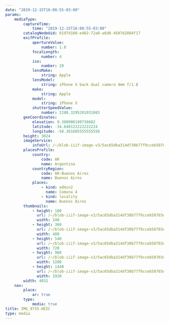 ```yaml
---
date: "2019-12-15T16:08:55-03:00"
params:
    mediaType:
        captureTime:
            time: "2019-12-15T16:08:55-03:00"
        catalogNodeUid: 0197d108-e402-72a8-a6d8-4507d2804f17
        exifProfile:
            apertureValue:
                number: 1.8
            focalLength:
                number: 4
            iso:
                number: 20
            lensMake:
                string: Apple
            lensModel:
                string: iPhone X back dual camera 4mm f/1.8
            make:
                string: Apple
            model:
                string: iPhone X
            shutterSpeedValue:
                number: 2288.3295201031083
        geoCoordinates:
            elevation: 9.300000190736682
            latitude: -34.640122222222224
            longitude: -58.361605555555556
        height: 3024
        imageService:
            infoUrl: /~/blob-iiif-image-v3/5ac65dba314df30b77f9cceb50703ee542560d05a9a1bbde844edf546d25f7de/info.json
        placesProfile:
            country:
                code: AR
                name: Argentina
            countryRegion:
                code: AR-Buenos Aires
                name: Buenos Aires
            places:
                - kind: admin2
                  name: Comuna 4
                - kind: locality
                  name: Buenos Aires
        thumbnails:
            - height: 180
              url: /~/blob-iiif-image-v3/5ac65dba314df30b77f9cceb50703ee542560d05a9a1bbde844edf546d25f7de/full/240%2C180/0/default.jpg
              width: 240
            - height: 360
              url: /~/blob-iiif-image-v3/5ac65dba314df30b77f9cceb50703ee542560d05a9a1bbde844edf546d25f7de/full/480%2C360/0/default.jpg
              width: 480
            - height: 540
              url: /~/blob-iiif-image-v3/5ac65dba314df30b77f9cceb50703ee542560d05a9a1bbde844edf546d25f7de/full/720%2C540/0/default.jpg
              width: 720
            - height: 960
              url: /~/blob-iiif-image-v3/5ac65dba314df30b77f9cceb50703ee542560d05a9a1bbde844edf546d25f7de/full/1280%2C960/0/default.jpg
              width: 1280
            - height: 1440
              url: /~/blob-iiif-image-v3/5ac65dba314df30b77f9cceb50703ee542560d05a9a1bbde844edf546d25f7de/full/1920%2C1440/0/default.jpg
              width: 1920
        width: 4032
    nav:
        place:
            ar: true
        type:
            media: true
title: IMG_9735.HEIC
type: media
---
```

